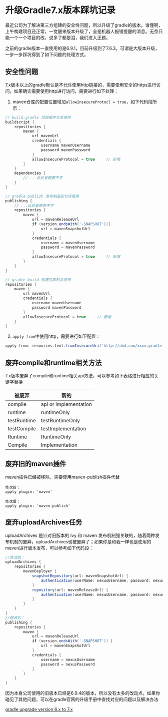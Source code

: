 # 升级Gradle7.x版本踩坑记录

最近公司为了解决第三方组建的安全性问题，所以升级了gradle的版本。谁懂啊，上午构建项目还正常，一觉醒来版本升级了，全是机器人报错提醒的消息。无奈只能一个一个项目的改，说多了都是泪，我们进入正题。

之前的gradle版本一直使用的是6.9.1，目前升级到了7.6.3。可谓是大版本升级，一步一步踩坑得到了如下问题的处理方式。

## 安全性问题

7.x版本以上的gradle默认是不允许使用http链接的，需要使用安全的https进行访问。如果确实需要使用http进行访问，需要进行如下处理：

1. maven仓库的配置位置增加`allowInsecureProtocl = true`，如下代码段所示：

```groovy
// build.gradle 顶部插件仓库使用
buildscript {
    repositories {
        maven {
            url mavenUrl
            credentials {
                username mavenUsername
                password mavenPassword
            }
            allowInsecureProtocol = true     // 新增
        }
    }
    dependencies {
        // ...此处省略若干字
    }
}

// gradle publish 发布制品到仓库使用
publishing {
    // ...此处省略若干字
    repositories {
        maven {
            url = mavenReleaseUrl
            if (version.endsWith('-SNAPSHOT')){
                url = mavenSnapshotUrl
            }
            credentials {
                username = mavenUsername
                password = mavenPassword
            }
            allowInsecureProtocol = true     // 新增
        }
    }
}

// gradle build 构建拉取制品使用
repositories {
    maven {
        url mavenUrl
        credentials {
            username mavenUsername
            password mavenPassword
        }
        allowInsecureProtocol = true     // 新增
    }
}

```

2. `apply from`中使用http，需要进行如下配置：

```groovy
apply from: resources.text.fromInsecureUri('http://abd.com/xxxx.gradle')
```

## 废弃compile和runtime相关方法

7.x版本废弃了compile和runtime相关api方法，可以参考如下表格进行相应的关键字替换

| 被废弃             | 新的                      |
| ------------------ | ------------------------- |
| compile            | api or implementation     |
| runtime            | runtimeOnly               |
| testRuntime        | testRuntimeOnly           |
| testCompile        | testImplementation        |
| <sourceSet>Runtime | <sourceSet>RuntimeOnly    |
| <sourceSet>Compile | <sourceSet>Implementation |

## 废弃旧的maven插件

maven插件已经被移除，需要使用maven-publish插件代替

```
修改前：
apply plugin: 'maven'

修改后：
apply plugin: 'maven-publish'
```

## 废弃uploadArchives任务

uploadArchives 是针对旧版本的 lvy 和 maven 发布机制强关联的，随着两种发布机制的废弃，uploadArchives也被废弃了；如果你是和我一样也是使用的maven进行版本发布，可以参考如下代码段：

```groovy
//修改前：
uploadArchives {
    repositories {
        mavenDeployer {
            snapshotRepository(url: mavenSnapshotUrl) {
                authentication(userName: nexusUsername, password: nexusPassword)
            }
            repository(url: mavenReleaseUrl) {
                authentication(userName: nexusUsername, password: nexusPassword)
            }
        }
    }
}
//修改后：
publishing {
    repositories {
        maven {
            url = mavenReleaseUrl
            if (version.endsWith('-SNAPSHOT')) {
                url = mavenSnapshotUrl
            }
            credentials {
                username = nexusUsername
                password = nexusPassword
            }
        }
    }
}
```

因为本身公司使用的旧版本已经是6.9.4的版本，所以没有太多的改动点。如果你碰见了其他问题，可以在gradle官网的升级手册中查找对应的问题以及解决办法

[gradle upgrade version 6.x to 7.x](https://docs.gradle.org/7.0/userguide/upgrading_version_6.html)